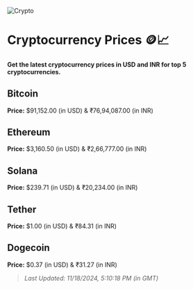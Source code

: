 
![Crypto](https://www.techguide.com.au/wp-content/uploads/2020/11/crypto3.jpeg)

# Cryptocurrency Prices 🪙📈

#### Get the latest cryptocurrency prices in USD and INR for top 5 cryptocurrencies.

## Bitcoin

**Price:** $91,152.00 (in USD) & ₹76,94,087.00 (in INR)

## Ethereum

**Price:** $3,160.50 (in USD) & ₹2,66,777.00 (in INR)

## Solana

**Price:** $239.71 (in USD) & ₹20,234.00 (in INR)

## Tether

**Price:** $1.00 (in USD) & ₹84.31 (in INR)

## Dogecoin

**Price:** $0.37 (in USD) & ₹31.27 (in INR)

> _Last Updated: 11/18/2024, 5:10:18 PM (in GMT)_
